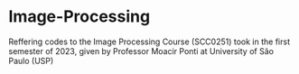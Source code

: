 # Image-Processing

Reffering codes to the Image Processing Course (SCC0251) took in the first semester of 2023, given by Professor Moacir Ponti at University of São Paulo (USP)
